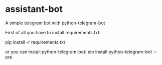 # assistant-bot
A simple telegram bot with python-telegram-bot

First of all you have to install requirements.txt:

pip install -r requirements.txt

or you can install python-telegram-bot:
 pip install python-telegram-bot --pre

